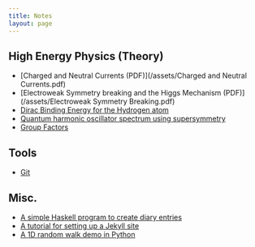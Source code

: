 ```yaml
---
title: Notes
layout: page
---
```


High Energy Physics (Theory)
-----------------------------

- [Charged and Neutral Currents (PDF)](/assets/Charged and Neutral Currents.pdf)
- [Electroweak Symmetry breaking and the Higgs Mechanism (PDF)](/assets/Electroweak Symmetry Breaking.pdf)
- [Dirac Binding Energy for the Hydrogen atom](/notes/dirac_binding_energy.html)
- [Quantum harmonic oscillator spectrum using supersymmetry](/notes/susy-zero-dims.html)
- [Group Factors](/notes/group-factors.html)


Tools
-----

- [Git](/notes/git.html)


Misc.
-----

- [A simple Haskell program to create diary entries](/notes/haskelldiary.html)
- [A tutorial for setting up a Jekyll site](/notes/jekylltutorial.html)
- [A 1D random walk demo in Python](/notes/randomWalkDemo.html)
